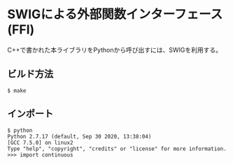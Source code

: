 SWIGによる外部関数インターフェース(FFI)
=================

C++で書かれた本ライブラリをPythonから呼び出すには、SWIGを利用する。

ビルド方法
-----
```
$ make
```

インポート
---
```
$ python
Python 2.7.17 (default, Sep 30 2020, 13:38:04) 
[GCC 7.5.0] on linux2
Type "help", "copyright", "credits" or "license" for more information.
>>> import continuous
```
